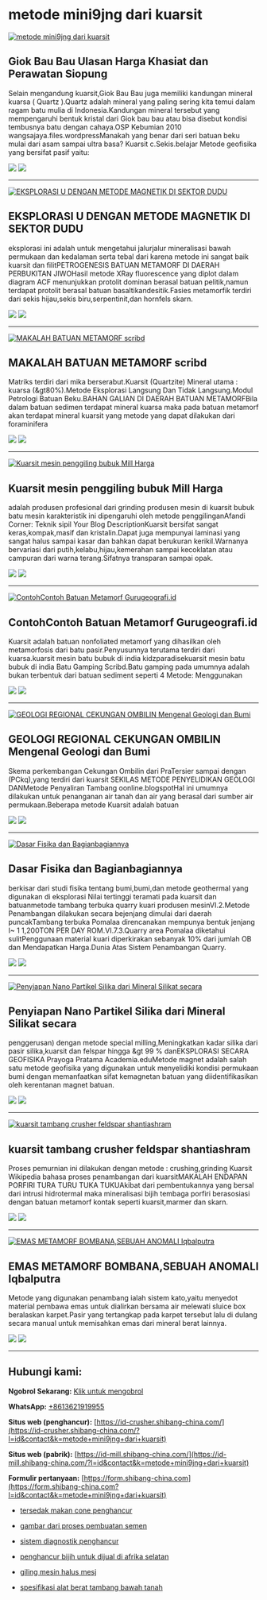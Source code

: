 # metode mini9jng dari kuarsit

<a href="https://swt.shibang-china.com/?l=id&img&k=metode+mini9jng+dari+kuarsit" target="_blank">![metode mini9jng dari kuarsit](http://static.shibang-china.com/all-800x300/70.jpg)</a>

## Giok Bau Bau Ulasan Harga Khasiat dan Perawatan Siopung
Selain mengandung kuarsit,Giok Bau Bau juga memiliki kandungan mineral kuarsa ( Quartz ).Quartz adalah mineral yang paling sering kita temui dalam ragam batu mulia di Indonesia.Kandungan mineral tersebut yang mempengaruhi bentuk kristal dari Giok bau bau atau bisa disebut kondisi tembusnya batu dengan cahaya.OSP Kebumian 2010 wangsajaya.files.wordpressManakah yang benar dari seri batuan beku mulai dari asam sampai ultra basa? Kuarsit c.Sekis.belajar Metode geofisika yang bersifat pasif yaitu:


<a href="https://whatsapp.shibangsoft.com/WhatsApp.php" target="_blank" title="WhatsApp">![](http://static.shibang-china.com/icon/whatsapp.png)</a> <a href="https://swt.shibang-china.com/?l=id&icon&k=metode+mini9jng+dari+kuarsit" target="_blank">![](http://static.shibang-china.com/icon/chat-id.png)</a>

---

<a href="https://swt.shibang-china.com/?l=id&img&k=metode+mini9jng+dari+kuarsit" target="_blank">![EKSPLORASI U DENGAN METODE MAGNETIK DI SEKTOR DUDU](http://static.shibang-china.com/all-800x300/1396.jpg)</a>

## EKSPLORASI U DENGAN METODE MAGNETIK DI SEKTOR DUDU
eksplorasi ini adalah untuk mengetahui jalurjalur mineralisasi bawah permukaan dan kedalaman serta tebal dari karena metode ini sangat baik kuarsit dan filitPETROGENESIS BATUAN METAMORF DI DAERAH PERBUKITAN JIWOHasil metode XRay fluorescence yang diplot dalam diagram ACF menunjukkan protolit dominan berasal batuan pelitik,namun terdapat protolit berasal batuan basaltikandesitik.Fasies metamorfik terdiri dari sekis hijau,sekis biru,serpentinit,dan hornfels skarn.


<a href="https://whatsapp.shibangsoft.com/WhatsApp.php" target="_blank" title="WhatsApp">![](http://static.shibang-china.com/icon/whatsapp.png)</a> <a href="https://swt.shibang-china.com/?l=id&icon&k=metode+mini9jng+dari+kuarsit" target="_blank">![](http://static.shibang-china.com/icon/chat-id.png)</a>

---

<a href="https://swt.shibang-china.com/?l=id&img&k=metode+mini9jng+dari+kuarsit" target="_blank">![MAKALAH BATUAN METAMORF scribd](http://static.shibang-china.com/all-800x300/149.jpg)</a>

## MAKALAH BATUAN METAMORF scribd
Matriks terdiri dari mika berserabut.Kuarsit (Quartzite) Mineral utama : kuarsa (&gt80%).Metode Eksplorasi Langsung Dan Tidak Langsung.Modul Petrologi Batuan Beku.BAHAN GALIAN DI DAERAH BATUAN METAMORFBila dalam batuan sedimen terdapat mineral kuarsa maka pada batuan metamorf akan terdapat mineral kuarsit yang metode yang dapat dilakukan dari foraminifera


<a href="https://whatsapp.shibangsoft.com/WhatsApp.php" target="_blank" title="WhatsApp">![](http://static.shibang-china.com/icon/whatsapp.png)</a> <a href="https://swt.shibang-china.com/?l=id&icon&k=metode+mini9jng+dari+kuarsit" target="_blank">![](http://static.shibang-china.com/icon/chat-id.png)</a>

---

<a href="https://swt.shibang-china.com/?l=id&img&k=metode+mini9jng+dari+kuarsit" target="_blank">![Kuarsit mesin penggiling bubuk Mill Harga](http://static.shibang-china.com/all-800x300/287.jpg)</a>

## Kuarsit mesin penggiling bubuk Mill Harga
adalah produsen profesional dari grinding produsen mesin di kuarsit bubuk batu mesin karakteristik ini dipengaruhi oleh metode penggilinganAfandi Corner: Teknik sipil Your Blog DescriptionKuarsit bersifat sangat keras,kompak,masif dan kristalin.Dapat juga mempunyai laminasi yang sangat halus sampai kasar dan bahkan dapat berukuran kerikil.Warnanya bervariasi dari putih,kelabu,hijau,kemerahan sampai kecoklatan atau campuran dari warna terang.Sifatnya transparan sampai opak.


<a href="https://whatsapp.shibangsoft.com/WhatsApp.php" target="_blank" title="WhatsApp">![](http://static.shibang-china.com/icon/whatsapp.png)</a> <a href="https://swt.shibang-china.com/?l=id&icon&k=metode+mini9jng+dari+kuarsit" target="_blank">![](http://static.shibang-china.com/icon/chat-id.png)</a>

---

<a href="https://swt.shibang-china.com/?l=id&img&k=metode+mini9jng+dari+kuarsit" target="_blank">![ContohContoh Batuan Metamorf Gurugeografi.id](http://static.shibang-china.com/all-800x300/792.jpg)</a>

## ContohContoh Batuan Metamorf Gurugeografi.id
Kuarsit adalah batuan nonfoliated metamorf yang dihasilkan oleh metamorfosis dari batu pasir.Penyusunnya terutama terdiri dari kuarsa.kuarsit mesin batu bubuk di india kidzparadisekuarsit mesin batu bubuk di india Batu Gamping Scribd.Batu gamping pada umumnya adalah bukan terbentuk dari batuan sediment seperti 4 Metode: Menggunakan


<a href="https://whatsapp.shibangsoft.com/WhatsApp.php" target="_blank" title="WhatsApp">![](http://static.shibang-china.com/icon/whatsapp.png)</a> <a href="https://swt.shibang-china.com/?l=id&icon&k=metode+mini9jng+dari+kuarsit" target="_blank">![](http://static.shibang-china.com/icon/chat-id.png)</a>

---

<a href="https://swt.shibang-china.com/?l=id&img&k=metode+mini9jng+dari+kuarsit" target="_blank">![GEOLOGI REGIONAL CEKUNGAN OMBILIN Mengenal Geologi dan Bumi](http://static.shibang-china.com/all-800x300/1111.jpg)</a>

## GEOLOGI REGIONAL CEKUNGAN OMBILIN Mengenal Geologi dan Bumi
Skema perkembangan Cekungan Ombilin dari PraTersier sampai dengan (PCkq),yang terdiri dari kuarsit SEKILAS METODE PENYELIDIKAN GEOLOGI DANMetode Penyaliran Tambang oonline.blogspotHal ini umumnya dilakukan untuk penanganan air tanah dan air yang berasal dari sumber air permukaan.Beberapa metode Kuarsit adalah batuan


<a href="https://whatsapp.shibangsoft.com/WhatsApp.php" target="_blank" title="WhatsApp">![](http://static.shibang-china.com/icon/whatsapp.png)</a> <a href="https://swt.shibang-china.com/?l=id&icon&k=metode+mini9jng+dari+kuarsit" target="_blank">![](http://static.shibang-china.com/icon/chat-id.png)</a>

---

<a href="https://swt.shibang-china.com/?l=id&img&k=metode+mini9jng+dari+kuarsit" target="_blank">![Dasar Fisika dan Bagianbagiannya](http://static.shibang-china.com/all-800x300/1081.jpg)</a>

## Dasar Fisika dan Bagianbagiannya
berkisar dari studi fisika tentang bumi,bumi,dan metode geothermal yang digunakan di eksplorasi Nilai tertinggi teramati pada kuarsit dan batuanmetode tambang terbuka quarry kuari produsen mesinVI.2.Metode Penambangan dilakukan secara bejenjang dimulai dari daerah puncakTambang terbuka Pomalaa direncanakan mempunya bentuk jenjang I~ 1 1,200TON PER DAY ROM.VI.7.3.Quarry area Pomalaa diketahui sulitPenggunaan material kuari diperkirakan sebanyak 10% dari jumlah OB dan Mendapatkan Harga.Dunia Atas Sistem Penambangan Quarry.


<a href="https://whatsapp.shibangsoft.com/WhatsApp.php" target="_blank" title="WhatsApp">![](http://static.shibang-china.com/icon/whatsapp.png)</a> <a href="https://swt.shibang-china.com/?l=id&icon&k=metode+mini9jng+dari+kuarsit" target="_blank">![](http://static.shibang-china.com/icon/chat-id.png)</a>

---

<a href="https://swt.shibang-china.com/?l=id&img&k=metode+mini9jng+dari+kuarsit" target="_blank">![Penyiapan Nano Partikel Silika dari Mineral Silikat secara](http://static.shibang-china.com/all-800x300/745.jpg)</a>

## Penyiapan Nano Partikel Silika dari Mineral Silikat secara
penggerusan) dengan metode special milling,Meningkatkan kadar silika dari pasir silika,kuarsit dan felspar hingga &gt 99 % danEKSPLORASI SECARA GEOFISIKA Prayoga Pratama Academia.eduMetode magnet adalah salah satu metode geofisika yang digunakan untuk menyelidiki kondisi permukaan bumi dengan memanfaatkan sifat kemagnetan batuan yang diidentifikasikan oleh kerentanan magnet batuan.


<a href="https://whatsapp.shibangsoft.com/WhatsApp.php" target="_blank" title="WhatsApp">![](http://static.shibang-china.com/icon/whatsapp.png)</a> <a href="https://swt.shibang-china.com/?l=id&icon&k=metode+mini9jng+dari+kuarsit" target="_blank">![](http://static.shibang-china.com/icon/chat-id.png)</a>

---

<a href="https://swt.shibang-china.com/?l=id&img&k=metode+mini9jng+dari+kuarsit" target="_blank">![kuarsit tambang crusher feldspar shantiashram](http://static.shibang-china.com/all-800x300/531.jpg)</a>

## kuarsit tambang crusher feldspar shantiashram
Proses pemurnian ini dilakukan dengan metode : crushing,grinding Kuarsit Wikipedia bahasa proses penambangan dari kuarsitMAKALAH ENDAPAN PORFIRI TURA TURU TUKA TUKUAkibat dari pembentukannya yang bersal dari intrusi hidrotermal maka mineralisasi bijih tembaga porfiri berasosiasi dengan batuan metamorf kontak seperti kuarsit,marmer dan skarn.


<a href="https://whatsapp.shibangsoft.com/WhatsApp.php" target="_blank" title="WhatsApp">![](http://static.shibang-china.com/icon/whatsapp.png)</a> <a href="https://swt.shibang-china.com/?l=id&icon&k=metode+mini9jng+dari+kuarsit" target="_blank">![](http://static.shibang-china.com/icon/chat-id.png)</a>

---

<a href="https://swt.shibang-china.com/?l=id&img&k=metode+mini9jng+dari+kuarsit" target="_blank">![EMAS METAMORF BOMBANA,SEBUAH ANOMALI Iqbalputra](http://static.shibang-china.com/all-800x300/1027.jpg)</a>

## EMAS METAMORF BOMBANA,SEBUAH ANOMALI Iqbalputra
Metode yang digunakan penambang ialah sistem kato,yaitu menyedot material pembawa emas untuk dialirkan bersama air melewati sluice box beralaskan karpet.Pasir yang tertangkap pada karpet tersebut lalu di dulang secara manual untuk memisahkan emas dari mineral berat lainnya.

<a href="https://whatsapp.shibangsoft.com/WhatsApp.php" target="_blank" title="WhatsApp">![](http://static.shibang-china.com/icon/whatsapp.png)</a> <a href="https://swt.shibang-china.com/?l=id&icon&k=metode+mini9jng+dari+kuarsit" target="_blank">![](http://static.shibang-china.com/icon/chat-id.png)</a>

---
## Hubungi kami:

**Ngobrol Sekarang:** [Klik untuk mengobrol](https://swt.shibang-china.com?l=id&contact&k=metode+mini9jng+dari+kuarsit)

**WhatsApp:**  [+8613621919955](https://whatsapp.shibangsoft.com/WhatsApp.php)

**Situs web (penghancur):** [https://id-crusher.shibang-china.com/](https://id-crusher.shibang-china.com/?l=id&contact&k=metode+mini9jng+dari+kuarsit)

**Situs web (pabrik):** [https://id-mill.shibang-china.com/](https://id-mill.shibang-china.com/?l=id&contact&k=metode+mini9jng+dari+kuarsit)

**Formulir pertanyaan:** [https://form.shibang-china.com](https://form.shibang-china.com?l=id&contact&k=metode+mini9jng+dari+kuarsit)

* [tersedak makan cone penghancur](../34/tersedak%20makan%20cone%20penghancur.md)

* [gambar dari proses pembuatan semen](../40/gambar%20dari%20proses%20pembuatan%20semen.md)

* [sistem diagnostik penghancur](../39/sistem%20diagnostik%20penghancur.md)

* [penghancur bijih untuk dijual di afrika selatan](../31/penghancur%20bijih%20untuk%20dijual%20di%20afrika%20selatan.md)

* [giling mesin halus mesj](../37/giling%20mesin%20halus%20mesj.md)

* [spesifikasi alat berat tambang bawah tanah](../33/spesifikasi%20alat%20berat%20tambang%20bawah%20tanah.md)